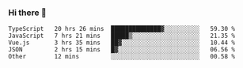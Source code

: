 ### Hi there 👋

<!--
**hjklink/hjklink** is a ✨ _special_ ✨ repository because its `README.md` (this file) appears on your GitHub profile.

Here are some ideas to get you started:

- 🔭 I’m currently working on ...
- 🌱 I’m currently learning ...
- 👯 I’m looking to collaborate on ...
- 🤔 I’m looking for help with ...
- 💬 Ask me about ...
- 📫 How to reach me: ...
- 😄 Pronouns: ...
- ⚡ Fun fact: ...
-->


<!--START_SECTION:waka-->

```text
TypeScript   20 hrs 26 mins  ██████████████▓░░░░░░░░░░   59.30 %
JavaScript   7 hrs 21 mins   █████▒░░░░░░░░░░░░░░░░░░░   21.35 %
Vue.js       3 hrs 35 mins   ██▓░░░░░░░░░░░░░░░░░░░░░░   10.44 %
JSON         2 hrs 15 mins   █▓░░░░░░░░░░░░░░░░░░░░░░░   06.56 %
Other        12 mins         ░░░░░░░░░░░░░░░░░░░░░░░░░   00.58 %
```

<!--END_SECTION:waka-->
